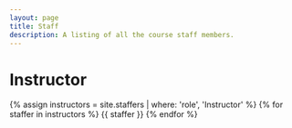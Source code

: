 ```yaml
---
layout: page
title: Staff
description: A listing of all the course staff members.
---
```



# Instructor

{% assign instructors = site.staffers | where: 'role', 'Instructor' %}
{% for staffer in instructors %}
{{ staffer }}
{% endfor %}



